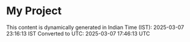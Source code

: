 # My Project

This content is dynamically generated in Indian Time (IST): 2025-03-07 23:16:13 IST
Converted to UTC: 2025-03-07 17:46:13 UTC
